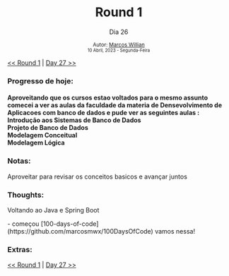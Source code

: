 <div align="center">
  <h1>Round 1</h1>
  <p>Dia 26</p>

  <sub>
    Autor: <a href="https://github.com/marcosmwx" target="_blank">Marcos Willian</a>
    <br>
    <small>10 Abril, 2023 - Segunda-Feira</small>
  </sub>
</div>

[<< Round 1](./README.MD) | [Day 27 >>](dia027.md)

### Progresso de hoje:

<h4>Aproveitando que os cursos estao voltados para o mesmo assunto comecei a ver as aulas da faculdade da materia de Densevolvimento de Aplicacoes com banco de dados e pude ver as seguintes aulas : <br>
Introdução aos Sistemas de Banco de Dados<br>
Projeto de Banco de Dados<br>
Modelagem Conceitual<br>
Modelagem Lógica<br>

### Notas:

<p>Aproveitar para revisar os conceitos basicos e avançar juntos <br>

### Thoughts:

<p>Voltando ao Java e Spring Boot <p>
- começou [100-days-of-code](https://github.com/marcosmwx/100DaysOfCode) vamos nessa!

### Extras:

[<< Round 1](./README.MD) | [Day 27 >>](dia027.md)
